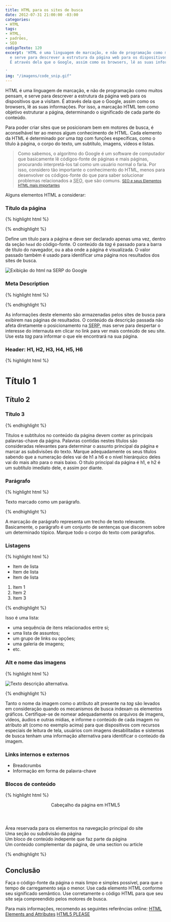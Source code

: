 ```yaml
---
title: HTML para os sites de busca
date: 2012-07-31 21:00:00 -03:00
categories:
- HTML
tags:
- HTML,
- padrões,
- SEO
codigoTexto: 120
excerpt: 'HTML é uma linguagem de marcação, e não de programação como muitos pensam,
  e serve para descrever a estrutura da página web para os dispositivos que a visitam.
  É através dela que o Google, assim como os browsers, lê as suas informações.

'
img: "/imagens/code_snip.gif"
---
```


HTML é uma linguagem de marcação, e não de programação como muitos pensam, e serve para descrever a estrutura da página web para os dispositivos que a visitam. É através dela que o Google, assim como os browsers, lê as suas informações. Por isso, a marcação HTML tem como objetivo estruturar a página, determinando o significado de cada  parte do conteúdo.

Para poder criar sites que se posicionam bem em motores de busca, é aconselhável ter ao menos algum conhecimento de HTML. Cada elemento da HTML é determinado por uma <em lang="en" title="Etiqueta">tag</em> com funções específicas, como o título à página, o corpo do texto, um subtítulo, imagens, vídeos e listas.

<blockquote>
Como sabemos, o algoritmo do Google é um software de computador que basicamente lê códigos-fonte de páginas e mais páginas, procurando interpretá-los tal como um usuário normal o faria. Por isso, considero tão importante o conhecimento do HTML, menos para desenvolver os códigos-fonte do que para saber solucionar problemas relacionados a <abbr title="Search Engine Optimization (Otimização para Sites de Busca)" lang="en">SEO</abbr>, que são comuns.
<small><a href="http://www.conversion.com.br/blog/seo-e-seus-elementos-html-mais-importantes/" target="_blank">SEO e seus Elementos HTML mais importantes</a></small>
</blockquote>

Alguns elementos HTML a considerar:

### Título da página

{% highlight html %}

<title>Título da página</title>

{% endhighlight %}

Define um título para a página e deve ser declarado apenas uma vez, dentro da seção <code>head</code> do código-fonte. O conteúdo da <em lang="en" title="Etiqueta">tag</em> é passado para a barra de título do navegador, ou a aba onde a página é visualizada. O valor passado também é usado para identificar uma página nos resultados dos sites de busca.

![Exibição do html na SERP do Google](http://www.leverinteractive.com/wp-content/uploads/2015/04/xTitle-Tag-SERP.png.pagespeed.ic.FlZhGsJw8Q.png)

### Meta Description

{% highlight html %}

<meta
   name="description"
   content="Esta página trata de como melhorar
      o código HTML para ser lido corretamente
      por mecanismos de busca.">

{% endhighlight %}

As informações deste elemento são armazenadas pelos sites de busca para exibirem nas páginas de resultados. O conteúdo da descrição passada não afeta diretamente o posicionamento na <abbr title="Search Engine Results Page" lang="en">SERP</abbr>, mas serve para despertar o interesse do internauta em clicar no link para ver mais conteúdo de seu site. Use esta <em lang="en" title="Etiqueta">tag</em> para informar o que ele encontrará na sua página.

### Header: H1, H2, H3, H4, H5, H6


{% highlight html %}

<h1>Título 1</h1>
<h2>Título 2</h2>
<h3>Título 3</h3>

{% endhighlight %}


Títulos e subtítulos no conteúdo da página devem conter as principais palavras-chave da página. Palavras contidas nestes títulos são consideradas relevantes para determinar o assunto principal da página e marcar as subdivisões do texto. Marque adequadamente os seus títulos sabendo que a numeração deles vai de h1 a h6 e o nível hierárquico deles vai do mais alto para o mais baixo. O título principal da página é h1, e h2 é um subtítulo imediato dele, e assim por diante.

### Parágrafo

{% highlight html %}

<p>Texto marcado como um parágrafo.</p>

{% endhighlight %}

A marcação de parágrafo representa um trecho de texto relevante. Basicamente, o parágrafo é um conjunto de sentenças que discorrem sobre um determinado tópico. Marque todo o corpo do texto com parágrafos.

### Listagens

{% highlight html %}

<!-- Lista não numerada -->
<ul>
   <li>Item de lista</li>
   <li>Item de lista</li>
   <li>Item de lista</li>
</ul>

<!-- Lista numerada -->
<ol>
   <li>Item 1</li>
   <li>Item 2</li>
   <li>Item 3</li>
</ol>

{% endhighlight %}

Isso é uma lista:

- uma sequência de itens relacionados entre si;
- uma lista de assuntos;
- um grupo de links ou opções;
- uma galeria de imagens;
- etc.


### Alt e nome das imagens

{% highlight html %}

<img
   src="nomeDaMinhaImagem"
   alt="Texto descrição alternativa.">

{% endhighlight %}

Tanto o nome da imagem como o atributo alt presente na <em lang="en" title="Etiqueta">tag</em> são levados em consideração quando os mecanismos de busca indexam os elementos gráficos. Certifique-se de nomear adequadamente os arquivos de imagens, vídeos, áudios e outras mídias, e informe o conteúdo de cada imagem no atributo alt (como no exemplo acima) para que dispositivos com recursos especiais de leitura de tela, usuários com imagens desabilitadas e sistemas de busca tenham uma informação alternativa para identificar o conteúdo da imagem.

### Links internos e externos
- Breadcrumbs
- Informação em forma de palavra-chave

### Blocos de conteúdo

{% highlight html %}

<header>Cabeçalho da página em HTML5</header>
<nav>Área reservada para os elementos na navegação principal do site</nav>

<section>
  Uma seção ou subdivisão da página
  <article>Um bloco de conteúdo indepente que faz parte da página</article>
</section>

<footer>Um conteúdo complementar da página, de uma section ou article</footer>

{% endhighlight %}

## Conclusão

Faça o código-fonte da página o mais limpo e simples possível, para que o tempo de carregamento seja o menor. Use cada elemento HTML conforme seu significado semântico. Use corretamente o código HTML para que seu site seja compreendido pelos motores de busca.

Para mais informações, recomendo as seguintes referências online:
<a href="http://simon.html5.org/html-elements" target="_blank" hreflang="en">HTML Elements and Attributes</a>
<a href="http://html5please.com/" target="_blank" hreflang="en">HTML5 PLEASE</a>